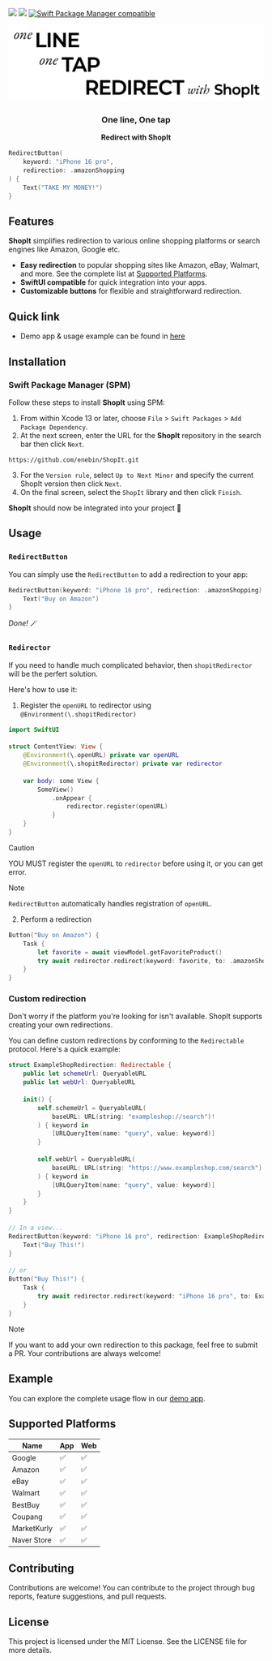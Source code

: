 [![](https://img.shields.io/endpoint?url=https%3A%2F%2Fswiftpackageindex.com%2Fapi%2Fpackages%2Fenebin%2FShopIt%2Fbadge%3Ftype%3Dswift-versions)](https://swiftpackageindex.com/enebin/ShopIt)
[![](https://img.shields.io/endpoint?url=https%3A%2F%2Fswiftpackageindex.com%2Fapi%2Fpackages%2Fenebin%2FShopIt%2Fbadge%3Ftype%3Dplatforms)](https://swiftpackageindex.com/enebin/ShopIt)
[![Swift Package Manager compatible](https://img.shields.io/badge/Swift%20Package%20Manager-compatible-brightgreen.svg)](https://github.com/apple/swift-package-manager)

![Redirect with ShopIt](Assets/banner.png)

<div align="center">

### One line, One tap
**Redirect with ShopIt**

</div>

```swift
RedirectButton(
    keyword: "iPhone 16 pro", 
    redirection: .amazonShopping
) {
    Text("TAKE MY MONEY!")
}
```

## Features
**ShopIt** simplifies redirection to various online shopping platforms or search engines like Amazon, Google etc.

- **Easy redirection** to popular shopping sites like Amazon, eBay, Walmart, and more. See the complete list at [Supported Platforms](#Supported-Platforms).
- **SwiftUI compatible** for quick integration into your apps.
- **Customizable buttons** for flexible and straightforward redirection.

## Quick link
- Demo app & usage example can be found in [here](https://github.com/enebin/ShopIt/tree/main/Demo)

## Installation

### Swift Package Manager (SPM)
Follow these steps to install **ShopIt** using SPM:

1. From within Xcode 13 or later, choose `File` > `Swift Packages` > `Add Package Dependency`.
2. At the next screen, enter the URL for the **ShopIt** repository in the search bar then click `Next`.
``` Text
https://github.com/enebin/ShopIt.git
```
3. For the `Version rule`, select `Up to Next Minor` and specify the current ShopIt version then click `Next`.
4. On the final screen, select the `ShopIt` library and then click `Finish`.

**ShopIt** should now be integrated into your project 🚀

## Usage
### `RedirectButton`
You can simply use the `RedirectButton` to add a redirection to your app:
```swift
RedirectButton(keyword: "iPhone 16 pro", redirection: .amazonShopping) {
    Text("Buy on Amazon")
}
```
_Done!_ 🪄

### `Redirector`
If you need to handle much complicated behavior, then `shopitRedirector` will be the perfert solution. 

Here's how to use it:

1. Register the `openURL` to redirector using `@Environment(\.shopitRedirector)`

```swift
import SwiftUI

struct ContentView: View {
    @Environment(\.openURL) private var openURL
    @Environment(\.shopitRedirector) private var redirector
    
    var body: some View {
        SomeView()
            .onAppear {
                redirector.register(openURL)
            }
    }
}
```
> [!CAUTION]
> YOU MUST register the `openURL` to `redirector` before using it, or you can get error.

> [!Note]  
> `RedirectButton` automatically handles registration of `openURL`. 

2. Perform a redirection

```swift
Button("Buy on Amazon") {
    Task {
        let favorite = await viewModel.getFavoriteProduct()
        try await redirector.redirect(keyword: favorite, to: .amazonShopping)
    }
}

```

### Custom redirection
Don't worry if the platform you're looking for isn't available. ShopIt supports creating your own redirections.

You can define custom redirections by conforming to the `Redirectable` protocol. Here's a quick example:

``` Swift
struct ExampleShopRedirection: Redirectable {
    public let schemeUrl: QueryableURL
    public let webUrl: QueryableURL
    
    init() {
        self.schemeUrl = QueryableURL(
            baseURL: URL(string: "exampleshop://search")!
        ) { keyword in
            [URLQueryItem(name: "query", value: keyword)]
        }
        
        self.webUrl = QueryableURL(
            baseURL: URL(string: "https://www.exampleshop.com/search")!
        ) { keyword in
            [URLQueryItem(name: "query", value: keyword)]
        }
    }
}

// In a view...
RedirectButton(keyword: "iPhone 16 pro", redirection: ExampleShopRedirection()) {
    Text("Buy This!")
}

// or 
Button("Buy This!") {
    Task {
        try await redirector.redirect(keyword: "iPhone 16 pro", to: ExampleShopRedirection())
    }
}
```

> [!Note]
> If you want to add your own redirection to this package, feel free to submit a PR. Your contributions are always welcome!

## Example
You can explore the complete usage flow in our [demo app](https://github.com/enebin/ShopIt/tree/main/Demo).

## Supported Platforms

| Name        | App    | Web |
|-------------|--------|-----|
| Google      | ✅     | ✅  |
| Amazon      | ✅     | ✅  |
| eBay        | ✅     | ✅  |
| Walmart     | ✅     | ✅  |
| BestBuy     | ✅     | ✅  |
| Coupang     | ✅     | ✅  |
| MarketKurly | ✅     | ✅  |
| Naver Store | ✅     | ✅  |


## Contributing

Contributions are welcome! You can contribute to the project through bug reports, feature suggestions, and pull requests.

## License

This project is licensed under the MIT License. See the LICENSE file for more details.
